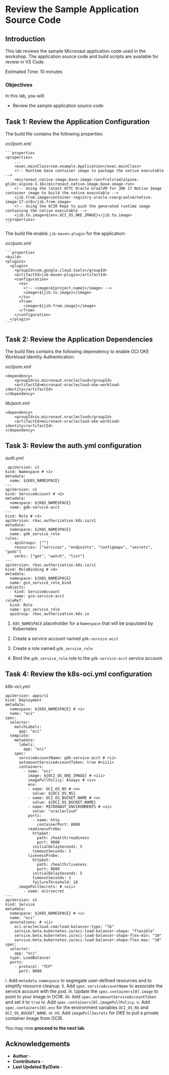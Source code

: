 # Review the Sample Application Source Code

## Introduction

This lab reviews the sample Micronaut application code used in the workshop. The application source code and build scripts are available for review in VS Code.

Estimated Time: 10 minutes

### Objectives

In this lab, you will:

* Review the sample application source code

## Task 1: Review the Application Configuration

The build file contains the following properties:

_oci/pom.xml_

	```properties
	<properties>
        ...
        <exec.mainClass>com.example.Application</exec.mainClass>
        <!-- Runtime base container image to package the native executable -->
        <micronaut.native-image.base-image-run>frolvlad/alpine-glibc:alpine-3.16</micronaut.native-image.base-image-run>
        <!-- Using the latest GFTC Oracle GraalVM for JDK 17 Native Image container image to build the native executable -->
        <jib.from.image>container-registry.oracle.com/graalvm/native-image:17-ol8</jib.from.image>
        <!-- Using the OCIR Repo to push the generated runtime image containing the native executable -->
        <jib.to.image>${env.OCI_OS_OKE_IMAGE}</jib.to.image>
    </properties>
	```

The build file enable `jib-maven-plugin` for the application:

_oci/pom.xml_

	```properties
	<build>
    <plugins>
      <plugin>
        <groupId>com.google.cloud.tools</groupId>
        <artifactId>jib-maven-plugin</artifactId>
        <configuration>
          <to>
            <!-- <image>${project.name}</image> -->
            <image>${jib.to.image}</image>
          </to>
          <from>
            <image>${jib.from.image}</image>
          </from>
        </configuration>
      </plugin>
	```

## Task 2: Review the Application Dependencies

The build files contains the following dependency to enable OCI OKE Workload Identity Authentication.

_oci/pom.xml_

    <dependency>
        <groupId>io.micronaut.oraclecloud</groupId>
        <artifactId>micronaut-oraclecloud-oke-workload-identity</artifactId>
    </dependency>

_lib/pom.xml_

    <dependency>
        <groupId>io.micronaut.oraclecloud</groupId>
        <artifactId>micronaut-oraclecloud-oke-workload-identity</artifactId>
    </dependency>

## Task 3: Review the auth.yml configuration



_auth.yml_

```
 apiVersion: v1
kind: Namespace # <1>
metadata:
  name: ${K8S_NAMESPACE}
---
apiVersion: v1
kind: ServiceAccount # <2>
metadata:
  namespace: ${K8S_NAMESPACE}
  name: gdk-service-acct
---
kind: Role # <3>
apiVersion: rbac.authorization.k8s.io/v1
metadata:
  namespace: ${K8S_NAMESPACE}
  name: gdk_service_role
rules:
  - apiGroups: [""]
    resources: ["services", "endpoints", "configmaps", "secrets", "pods"]
    verbs: ["get", "watch", "list"]
---
apiVersion: rbac.authorization.k8s.io/v1
kind: RoleBinding # <4>
metadata:
  namespace: ${K8S_NAMESPACE}
  name: gcn_service_role_bind
subjects:
  - kind: ServiceAccount
    name: gcn-service-acct
roleRef:
  kind: Role
  name: gcn_service_role
  apiGroup: rbac.authorization.k8s.io
```

1. `K8S_NAMESPACE` placeholder for a `Namespace` that will be populated by Kubernetes

2. Create a service account named `gdk-service-acct`

3. Create a role named `gdk_service_role`

4. Bind the `gdk_service_role` role to the `gdk-service-acct` service account.

## Task 4: Review the k8s-oci.yml configuration

_k8s-oci.yml_

```
apiVersion: apps/v1
kind: Deployment
metadata:
  namespace: ${K8S_NAMESPACE} # <i>
  name: "oci"
spec:
  selector:
    matchLabels:
      app: "oci"
  template:
    metadata:
      labels:
        app: "oci"
    spec:
      serviceAccountName: gdk-service-acct # <ii>
      automountServiceAccountToken: true #<iiii>
      containers:
        - name: "oci"
          image: ${OCI_OS_OKE_IMAGE} # <iii>
          imagePullPolicy: Always # <iv>
          env:
          - name: OCI_OS_NS # <v>
            value: ${OCI_OS_NS}
          - name: OCI_OS_BUCKET_NAME # <v>
            value: ${OCI_OS_BUCKET_NAME}
          - name: MICRONAUT_ENVIRONMENTS # <vi>
            value: "oraclecloud"
          ports:
            - name: http
              containerPort: 8080
          readinessProbe:
            httpGet:
              path: /health/readiness
              port: 8080
            initialDelaySeconds: 5
            timeoutSeconds: 3
          livenessProbe:
            httpGet:
              path: /health/liveness
              port: 8080
            initialDelaySeconds: 5
            timeoutSeconds: 3
            failureThreshold: 10
      imagePullSecrets: # <vii>
        - name: ocirsecret
---
apiVersion: v1
kind: Service
metadata:
  namespace: ${K8S_NAMESPACE} # <i>
  name: "oci"
  annotations: # <ii>
    oci.oraclecloud.com/load-balancer-type: "lb"
    service.beta.kubernetes.io/oci-load-balancer-shape: "flexible"
    service.beta.kubernetes.io/oci-load-balancer-shape-flex-min: "10"
    service.beta.kubernetes.io/oci-load-balancer-shape-flex-max: "10"
spec:
  selector:
    app: "oci"
  type: LoadBalancer
  ports:
    - protocol: "TCP"
      port: 8080
```

i. Add `metadata.namespace` to segregate user-defined resources and to simplify resource cleanup.
ii. Add `spec.serviceAccountName` to associate the service account with the pod.
iii. Update the `spec.containers[0].image` to point to your image in OCIR.
iiii. Add `spec.automountServiceAccountToken` and set it to `true`
iv. Add `spec.containers[0].imagePullPolicy`.
v. Add `spec.containers[0].env` for the environment variables `OCI_OS_NS` and `OCI_OS_BUCKET_NAME`.
vi.
vii. Add `imagePullSecrets` for OKE to pull a private container image from OCIR.


You may now **proceed to the next lab**.

## Acknowledgements

* **Author** - [](var:author)
* **Contributors** - [](var:contributors)
* **Last Updated By/Date** - [](var:last_updated)
